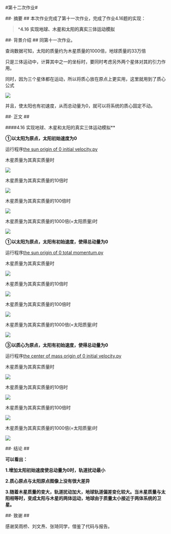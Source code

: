#第十二次作业#

##· 摘要 ##
本次作业完成了第十一次作业，完成了作业4.16题的实现：

>***4.16 实现地球、木星和太阳的真实三体运动模拟**

##· 背景介绍 ##
同第十一次作业。

查询数据可知，太阳的质量约为木星质量的1000倍，地球质量的33万倍

只是三体运动中，计算其中之一的坐标时，要同时考虑另外两个星体对其的引力作用。

同时，因为三个星体都在运动，所以将质心放在原点上更实用，这里就用到了质心公式

![](http://i.imgur.com/OuAO6nJ.jpg)

并且，使太阳也有初速度，从而总动量为0，就可以将系统的质心固定不动。

##· 正文 ##

####4.16 实现地球、木星和太阳的真实三体运动模拟**

**①以太阳为原点，太阳初始速度为0**

运行程序[the sun origin of 0 initial velocity.py](https://github.com/DesertSunset/computationalphysics_N2013301020088/blob/master/chapter%204/for%20the%20twelfth%20homework/the%20sun%20origin%20of%200%20initial%20velocity.py)

木星质量为其真实质量时

![](http://i.imgur.com/XNaqu99.jpg)

木星质量为其真实质量的10倍时

![](http://i.imgur.com/ipFec0f.jpg)

木星质量为其真实质量的100倍时

![](http://i.imgur.com/dPBe8lx.jpg)

木星质量为其真实质量的1000倍(=太阳质量)时

![](http://i.imgur.com/C4LeUcI.jpg)

**①以太阳为原点，太阳有初始速度，使得总动量为0**

运行程序[the sun origin of 0 total momentum.py](https://github.com/DesertSunset/computationalphysics_N2013301020088/blob/master/chapter%204/for%20the%20twelfth%20homework/the%20sun%20origin%20of%200%20total%20momentum.py)


木星质量为其真实质量时

![](http://i.imgur.com/Qhfjyqz.jpg)

木星质量为其真实质量的10倍时

![](http://i.imgur.com/JAzL15o.jpg)

木星质量为其真实质量的100倍时

![](http://i.imgur.com/FpezVCl.jpg)

木星质量为其真实质量的1000倍(=太阳质量)时

![](http://i.imgur.com/tDR7t05.jpg)

**③以质心为原点，太阳有初始速度，使得总动量为0**

运行程序[the center of mass origin of 0 initial velocity.py](https://github.com/DesertSunset/computationalphysics_N2013301020088/blob/master/chapter%204/for%20the%20twelfth%20homework/the%20center%20of%20mass%20origin%20of%200%20initial%20velocity.py)


木星质量为其真实质量时

![](http://i.imgur.com/EvwUgwy.jpg)

木星质量为其真实质量的10倍时

![](http://i.imgur.com/52MKJwZ.jpg)

木星质量为其真实质量的100倍时

![](http://i.imgur.com/9b3eWMj.jpg)

木星质量为其真实质量的1000倍(=太阳质量)时

![](http://i.imgur.com/ZxqwOnX.jpg)


##· 结论 ##

**可以看出：**

**1.增加太阳初始速度使总动量为0时，轨道扰动最小**

**2.质心原点与太阳原点图像上没有很大差异**

**3.随着木星质量的变大，轨道扰动加大，地球轨道偏差变化较大。当木星质量与太阳相等时，变成太阳与木星的两体运动，地球由于质量太小接近于两体系统的卫星。**

##· 致谢 ##

感谢吴雨桥、刘文焘、张琦同学，借鉴了代码与报告。
